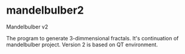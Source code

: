 # mandelbulber2
Mandelbulber v2

The program to generate 3-dimmensional fractals. It's continuation of mandelbulber project.
Version 2 is based on QT environment.
